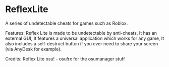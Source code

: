 # ReflexLite

A series of undetectable cheats for games such as Roblox.

Features:
Reflex Lite is made to be undetectable by anti-cheats,
It has an external GUI,
It features a universal application which works for any game,
It also includes a self-destruct button if you ever need to share your screen (via AnyDesk for example).

Credits:
Reflex Lite osu! - osu!rx for the osumanager stuff
